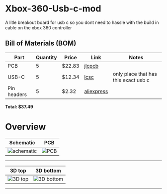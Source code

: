 # Xbox-360-Usb-c-mod

A litle breakout board for usb c so you dont need to hassle with the build in cable on the xbox 360 controller

## Bill of Materials (BOM)
| Part        | Quantity | Price  | Link                                                                                                                                                                                                                                                                                                                                                                                                                                                                                                                                                                                                                                                                                                                                               | Notes                                |
| ----------- | -------- | ------ | -------------------------------------------------------------------------------------------------------------------------------------------------------------------------------------------------------------------------------------------------------------------------------------------------------------------------------------------------------------------------------------------------------------------------------------------------------------------------------------------------------------------------------------------------------------------------------------------------------------------------------------------------------------------------------------------------------------------------------------------------- | ------------------------------------ |
| PCB         | 5        | $22.83 | [jlcpcb](https://jlcpcb.com/)                                                                                                                                                                                                                                                                                                                                                                                                                                                                                                                                                                                                                                                                                                                      |                                      |
| USB-C       | 5        | $12.34 | [lcsc](https://lcsc.com)                                                                                                                                                                                                                                                                                                                                                                                                                                                                                                                                                                                                                                                                                                                           | only place that has this exact usb c |
| Pin headers | 5        | $2.32  | [aliexpress](https://pt.aliexpress.com/item/1005004350855974.html?spm=a2g0o.detail.pcDetailTopMoreOtherSeller.1.2fc92GyW2GyWVd&gps-id=pcDetailTopMoreOtherSeller&scm=1007.40050.354490.0&scm_id=1007.40050.354490.0&scm-url=1007.40050.354490.0&pvid=be78f20b-22a2-4f41-bc30-688b49218bc8&_t=gps-id:pcDetailTopMoreOtherSeller,scm-url:1007.40050.354490.0,pvid:be78f20b-22a2-4f41-bc30-688b49218bc8,tpp_buckets:668%232846%238112%231997&pdp_ext_f=%7B%22order%22%3A%2277%22%2C%22eval%22%3A%221%22%2C%22sceneId%22%3A%2230050%22%7D&pdp_npi=4%40dis%21EUR%211.96%211.96%21%21%212.24%212.24%21%40210390c917531857012155516e08b5%2112000028860591754%21rec%21PT%216372042523%21XZ&utparam-url=scene%3ApcDetailTopMoreOtherSeller%7Cquery_from%3A) |                                      |

**Total: $37.49**

# Overview

Schematic             |  PCB
:-------------------------:|:-------------------------:
![schematic](https://hc-cdn.hel1.your-objectstorage.com/s/v3/0d6c32c8737b51804c2702b4301cc5ec8d482f2f_schematic_page-0001.jpg)  |  ![PCB](https://hc-cdn.hel1.your-objectstorage.com/s/v3/0cee050bc9d397d6792e013c5b8033647969ec9d_pcb.png)

---

3D top             |  3D bottom
:-------------------------:|:-------------------------:
![3D top](https://hc-cdn.hel1.your-objectstorage.com/s/v3/5ca8db1aa34210b103642b82b81ff41bcc5c2512_3d.png)  |  ![3D bottom](https://hc-cdn.hel1.your-objectstorage.com/s/v3/908944139c4db7ec65af6b604e6956bd939bb850_3d_back.png)

---
